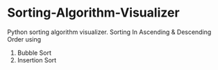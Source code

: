 # Sorting-Algorithm-Visualizer
Python sorting algorithm visualizer.
Sorting In Ascending & Descending Order using 
1. Bubble Sort
2. Insertion Sort
